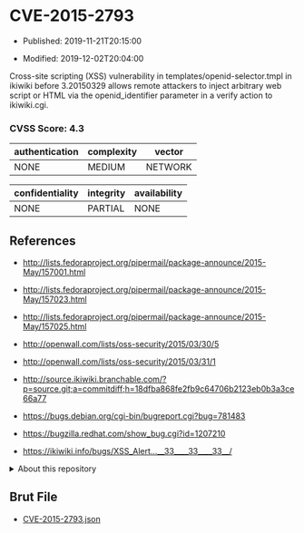 # CVE-2015-2793

- Published: 2019-11-21T20:15:00

- Modified: 2019-12-02T20:04:00

Cross-site scripting (XSS) vulnerability in templates/openid-selector.tmpl in ikiwiki before 3.20150329 allows remote attackers to inject arbitrary web script or HTML via the openid_identifier parameter in a verify action to ikiwiki.cgi.

### CVSS Score: **4.3**

| authentication | complexity | vector |
| --- | --- | --- |
| NONE | MEDIUM | NETWORK |

| confidentiality | integrity | availability |
| --- | --- | --- |
| NONE | PARTIAL | NONE |

## References

* http://lists.fedoraproject.org/pipermail/package-announce/2015-May/157001.html

* http://lists.fedoraproject.org/pipermail/package-announce/2015-May/157023.html

* http://lists.fedoraproject.org/pipermail/package-announce/2015-May/157025.html

* http://openwall.com/lists/oss-security/2015/03/30/5

* http://openwall.com/lists/oss-security/2015/03/31/1

* http://source.ikiwiki.branchable.com/?p=source.git;a=commitdiff;h=18dfba868fe2fb9c64706b2123eb0b3a3ce66a77

* https://bugs.debian.org/cgi-bin/bugreport.cgi?bug=781483

* https://bugzilla.redhat.com/show_bug.cgi?id=1207210

* https://ikiwiki.info/bugs/XSS_Alert...__33____33____33__/

<details>
<summary>About this repository</summary> 

  This repository is part of the project [Live Hack CVE](https://github.com/Live-Hack-CVE). Main website can be found [www.live-hack.org](https://www.live-hack.org) 
  
  Made by [Sn0wAlice](https://github.com/Sn0wAlice) for the people that care about security and need to have a feed of the latest CVEs. Hope you enjoy it, don't forget to star the repo and follow me on [Twitter](https://twitter.com/Sn0wAlice) and [Github](https://github.com/Sn0wAlice). And that is my [personnal website](https://www.alice-snow.me/)

  - [Home Page](https://github.com/Live-Hack-CVE)
  - [Framework](https://github.com/Live-Hack-CVE/cve-framework)
  - [CVE database](https://github.com/Live-Hack-CVE/full_database)
  - [Changelog](https://github.com/Live-Hack-CVE/Changelog)
</details>

## Brut File

* [CVE-2015-2793.json](https://raw.githubusercontent.com/Live-Hack-CVE/full_database/main/cves/2015/CVE-2015-2793.json)

